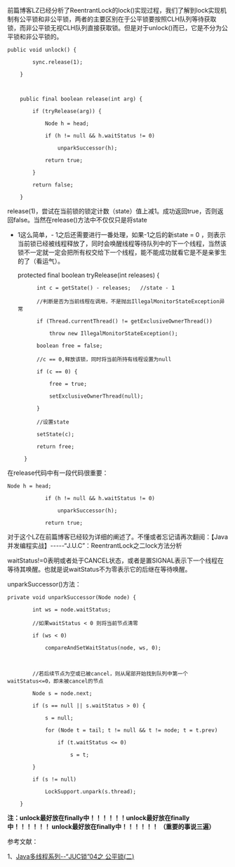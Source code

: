 前篇博客LZ已经分析了ReentrantLock的lock()实现过程，我们了解到lock实现机制有公平锁和非公平锁，两者的主要区别在于公平锁要按照CLH队列等待获取锁，而非公平锁无视CLH队列直接获取锁。但是对于unlock()而已，它是不分为公平锁和非公平锁的。

    
    
    public void unlock() {
            sync.release(1);
        }
    
        public final boolean release(int arg) {
            if (tryRelease(arg)) {
                Node h = head;
                if (h != null && h.waitStatus != 0)
                    unparkSuccessor(h);
                return true;
            }
            return false;
        }

release(1)，尝试在当前锁的锁定计数（state）值上减1。成功返回true，否则返回false。当然在release()方法中不仅仅只是将state
- 1这么简单，- 1之后还需要进行一番处理，如果-1之后的新state = 0
，则表示当前锁已经被线程释放了，同时会唤醒线程等待队列中的下一个线程，当然该锁不一定就一定会把所有权交给下一个线程，能不能成功就看它是不是亲爹生的了（看运气）。

    
    
    protected final boolean tryRelease(int releases) {
            int c = getState() - releases;   //state - 1
            //判断是否为当前线程在调用，不是抛出IllegalMonitorStateException异常
            if (Thread.currentThread() != getExclusiveOwnerThread())   
                throw new IllegalMonitorStateException();
            boolean free = false;
            //c == 0,释放该锁，同时将当前所持有线程设置为null
            if (c == 0) {
                free = true;
                setExclusiveOwnerThread(null);
            }
            //设置state
            setState(c);
            return free;
        }

在release代码中有一段代码很重要：

    
    
    Node h = head;
                if (h != null && h.waitStatus != 0)
                    unparkSuccessor(h);
                return true;

对于这个LZ在前篇博客已经较为详细的阐述了。不懂或者忘记请再次翻阅：【Java并发编程实战】-----“J.U.C”：ReentrantLock之二lock方法分析

waitStatus!=0表明或者处于CANCEL状态，或者是置SIGNAL表示下一个线程在等待其唤醒。也就是说waitStatus不为零表示它的后继在等待唤醒。

unparkSuccessor()方法：

    
    
    private void unparkSuccessor(Node node) {
            int ws = node.waitStatus;
            //如果waitStatus < 0 则将当前节点清零
            if (ws < 0)
                compareAndSetWaitStatus(node, ws, 0);
    
            //若后续节点为空或已被cancel，则从尾部开始找到队列中第一个waitStatus<=0，即未被cancel的节点
            Node s = node.next;
            if (s == null || s.waitStatus > 0) {
                s = null;
                for (Node t = tail; t != null && t != node; t = t.prev)
                    if (t.waitStatus <= 0)
                        s = t;
            }
            if (s != null)
                LockSupport.unpark(s.thread);
        }

**注：unlock最好放在finally中！！！！！！unlock最好放在finally中！！！！！！ unlock最好放在finally中！！！！！！
（重要的事说三遍）**

参考文献：

1、[Java多线程系列--“JUC锁”04之
公平锁(二)](http://www.cnblogs.com/skywang12345/p/3496609.html)

